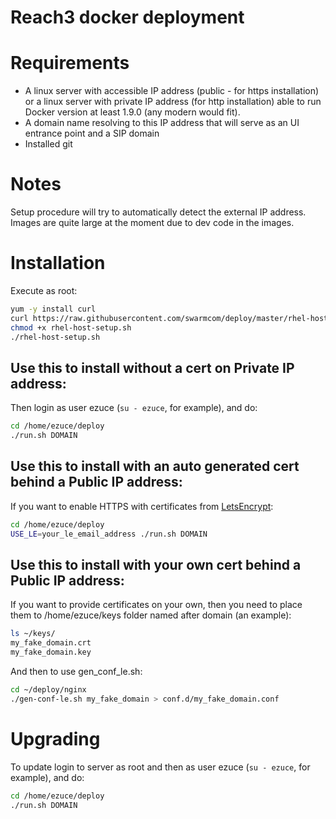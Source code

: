 Reach3 docker deployment
========================

Requirements
============

* A linux server with accessible IP address (public - for https installation) or a linux server with private IP address (for http installation) able to run Docker version at least 1.9.0 (any modern would fit).
* A domain name resolving to this IP address that will serve as an UI entrance point and a SIP domain
* Installed git

Notes
=====

Setup procedure will try to automatically detect the external IP address.
Images are quite large at the moment due to dev code in the images.

Installation
============

Execute as root:

```sh
yum -y install curl
curl https://raw.githubusercontent.com/swarmcom/deploy/master/rhel-host-setup.sh > rhel-host-setup.sh
chmod +x rhel-host-setup.sh
./rhel-host-setup.sh
```

Use this to install without a cert on Private IP address:
---------------------------------------------------------

Then login as user ezuce (`su - ezuce`, for example), and do:

```sh
cd /home/ezuce/deploy
./run.sh DOMAIN
```

Use this to install with an auto generated cert behind a Public IP address:
---------------------------------------------------------------------------

If you want to enable HTTPS with certificates from [LetsEncrypt](https://letsencrypt.org/):

```sh
cd /home/ezuce/deploy
USE_LE=your_le_email_address ./run.sh DOMAIN
```

Use this to install with your own cert behind a Public IP address:
------------------------------------------------------------------

If you want to provide certificates on your own, then you need to place them to /home/ezuce/keys folder named after domain (an example):

```sh
ls ~/keys/
my_fake_domain.crt
my_fake_domain.key
```

And then to use gen_conf_le.sh:
```sh
cd ~/deploy/nginx
./gen-conf-le.sh my_fake_domain > conf.d/my_fake_domain.conf
```

Upgrading
=========

To update login to server as root and then as user ezuce (`su - ezuce`, for example), and do:

```sh
cd /home/ezuce/deploy
./run.sh DOMAIN
```

